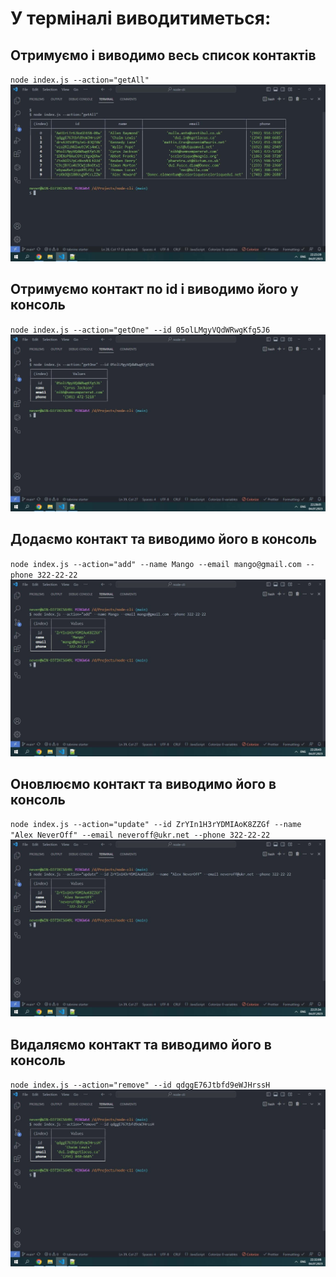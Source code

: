 # У терміналі виводитиметься:

## Отримуємо і виводимо весь список контактів

`node index.js --action="getAll"`
![Task 1: Get list of all contacts](./assets/01-getAll.jpg)

## Отримуємо контакт по id і виводимо його у консоль

`node index.js --action="getOne" --id 05olLMgyVQdWRwgKfg5J6`
![Task 2: Get one contact by id](./assets/02-getOne.jpg)

## Додаємо контакт та виводимо його в консоль

`node index.js --action="add" --name Mango --email mango@gmail.com --phone 322-22-22`
![Task 3: Add new contact in contacts list](./assets/03-add.jpg)

## Оновлюємо контакт та виводимо його в консоль

`node index.js --action="update" --id ZrYIn1H3rYDMIAoK8ZZGf --name "Alex NeverOff" --email neveroff@ukr.net --phone 322-22-22`
![Task 4: Update contact in contacts list](./assets/04-update.jpg)

## Видаляємо контакт та виводимо його в консоль

`node index.js --action="remove" --id qdggE76Jtbfd9eWJHrssH`
![Task 5: Remove contact from contacts list](./assets/05-remove.jpg)
